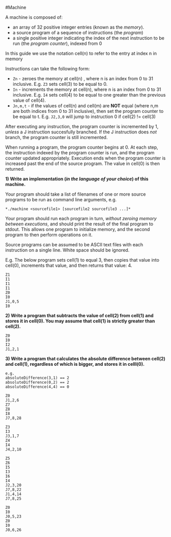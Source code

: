 #Machine

A machine is composed of:
*	an array of 32 positive integer entries (known as the *memory*).
*	a source program of a sequence of instructions (the *program*)
*	a single positive integer indicating the index of the next instruction to be run (the *program counter*), indexed from 0

In this guide we use the notation cell(n) to refer to the entry at index n in memory

Instructions can take the following form:
*	`Zn`      - zeroes the memory at cell(n) , where n is an index from 0 to 31 inclusive. E.g. `Z3` sets cell(3) to be equal to 0.
*	`In`      - increments the memory at cell(n), where n is an index from 0 to 31 inclusive. E.g. `I4` sets cell(4) to be equal to one greater than the previous value of cell(4).
*	`Jn,m,t`  - if the values of cell(n) and cell(m) are **NOT** equal (where n,m are both indices from 0 to 31 inclusive), then set the program counter to be equal to t. E.g. `J2,3,0` will jump to instruction 0 if cell(2) != cell(3)

After executing any instruction, the program counter is incremented by 1, *unless* a J instruction succesfully branched. If the J instruction does *not* branch, the program counter is still incremented.

When running a program, the program counter begins at 0. At each step, the instruction indexed by the program counter is run, and the program counter updated appropriately. Execution ends when the program counter is increased past the end of the source program. The value in cell(0) is then returned.

**1) Write an implementation (*in the language of your choice*) of this machine.**

Your program should take a list of filenames of one or more source programs to be run as command line arguments, e.g.

```
*./machine <sourcefile1> [sourcefile2 sourcefile3 ...]*
```

Your program should run each program in turn, *without zeroing memory between executions*, and should print the result of the final program to stdout. This allows one program to initialize memory, and the second program to then perform operations on it.

Source programs can be assumed to be ASCII text files with each instruction on a single line. White space should be ignored.

E.g. The below program sets cell(1) to equal 3, then copies that value into cell(0), increments that value, and then returns that value: 4.

```
Z1
I1
I1
I1
Z0
I0
J1,0,5
I0
```

**2) Write a program that subtracts the value of cell(2) from cell(1) and stores it in cell(0). You may assume that cell(1) is strictly greater than cell(2).**

	Z0
	I0
	I2
	J1,2,1

**3) Write a program that calculates the absolute difference between cell(2) and cell(1), regardless of which is bigger, and stores it in celll(0).**

	e.g.
	absoluteDifference(3,1) == 2
	absoluteDifference(0,2) == 2
	absoluteDifference(4,4) == 0

	Z0
	J1,2,6
	Z7
	Z8
	I8
	J7,8,28

	Z3
	I3
	J3,1,7
	Z4
	I4
	J4,2,10

	Z5
	Z6
	I5
	I3
	I6
	I4
	J2,3,20
	J7,8,22
	J1,4,14
	J7,8,25
	
	Z0
	I0
	J0,5,23
	Z0
	I0
	J0,6,26
	

	
